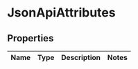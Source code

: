 
# JsonApiAttributes

## Properties
Name | Type | Description | Notes
------------ | ------------- | ------------- | -------------



